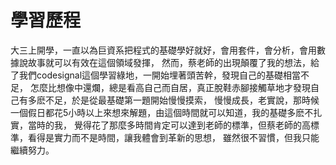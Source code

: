 # 學習歷程
大三上開學，一直以為巨資系把程式的基礎學好就好，會用套件，會分析，會用數據說故事就可以有效在這個領域發揮，
然而，蔡老師的出現顛覆了我的想法，給了我們codesignal這個學習綠地，一開始埋著頭苦幹，發現自己的基礎相當不足，
怎麼比想像中還爛，總是看高自己而自居，真正脫鞋赤腳接觸草地才發現自己有多麽不足，於是從最基礎第一題開始慢慢摸索，
慢慢成長，老實說，那時候一個假日都花5小時以上來想來解題，由這個時間就可以知道，我的基礎多麽不扎實，當時的我，
覺得花了那麼多時間肯定可以達到老師的標準，但蔡老師的高標準，看得是實力而不是時間，讓我體會到革新的思想，
雖然很不習慣，但我只能繼續努力。
